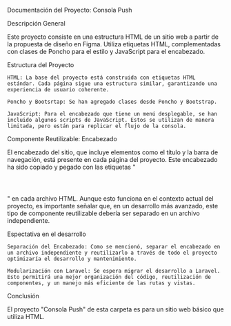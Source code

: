 Documentación del Proyecto: Consola Push

Descripción General

Este proyecto consiste en una estructura HTML de un sitio web a partir de la propuesta de diseño en Figma. Utiliza etiquetas HTML, complementadas con clases de Poncho para el estilo y JavaScript para el encabezado. 

Estructura del Proyecto

    HTML: La base del proyecto está construida con etiquetas HTML estándar. Cada página sigue una estructura similar, garantizando una experiencia de usuario coherente.

    Poncho y Bootsrtap: Se han agregado clases desde Poncho y Bootstrap.

    JavaScript: Para el encabezado que tiene un menú desplegable, se han incluido algunos scripts de JavaScript. Estos se utilizan de manera limitada, pero están para replicar el flujo de la consola.

Componente Reutilizable: Encabezado

El encabezado del sitio, que incluye elementos como el título y la barra de navegación, está presente en cada página del proyecto. Este encabezado ha sido copiado y pegado con las etiquetas "<header></header>" en cada archivo HTML. Aunque esto funciona en el contexto actual del proyecto, es importante señalar que, en un desarrollo más avanzado, este tipo de componente reutilizable debería ser separado en un archivo independiente. 

Espectativa en el desarrollo  

    Separación del Encabezado: Como se mencionó, separar el encabezado en un archivo independiente y reutilizarlo a través de todo el proyecto optimizaría el desarrollo y mantenimiento.

    Modularización con Laravel: Se espera migrar el desarrollo a Laravel. Esto permitirá una mejor organización del código, reutilización de componentes, y un manejo más eficiente de las rutas y vistas.

Conclusión

El proyecto "Consola Push" de esta carpeta es para un sitio web básico que utiliza HTML. 